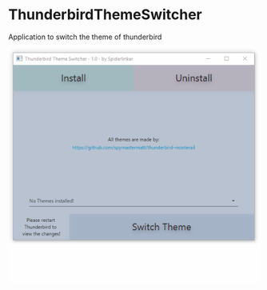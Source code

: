 # ThunderbirdThemeSwitcher
Application to switch the theme of thunderbird

![Alt text](/src/main/resources/images/usage.gif?raw=true "TTS Usage")
